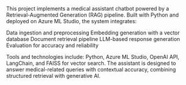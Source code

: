 This project implements a medical assistant chatbot powered by a Retrieval-Augmented Generation (RAG) pipeline. Built with Python and deployed on Azure ML Studio, the system integrates:


Data ingestion and preprocessing
Embedding generation with a vector database
Document retrieval pipeline
LLM-based response generation
Evaluation for accuracy and reliability


Tools and technologies include: Python, Azure ML Studio, OpenAI API, LangChain, and FAISS for vector search. The assistant is designed to answer medical-related queries with contextual accuracy, combining structured retrieval with generative AI.

